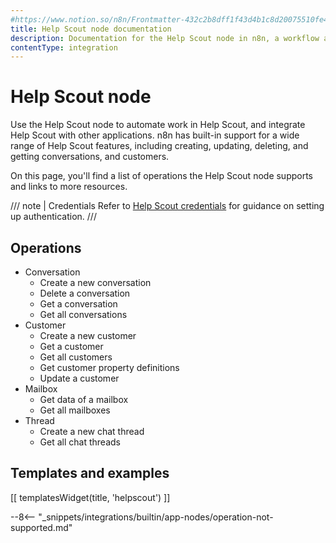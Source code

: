 ```yaml
---
#https://www.notion.so/n8n/Frontmatter-432c2b8dff1f43d4b1c8d20075510fe4
title: Help Scout node documentation
description: Documentation for the Help Scout node in n8n, a workflow automation platform. Includes details of operations and configuration, and links to examples and credentials information.
contentType: integration
---
```


# Help Scout node

Use the Help Scout node to automate work in Help Scout, and integrate Help Scout with other applications. n8n has built-in support for a wide range of Help Scout features, including creating, updating, deleting, and getting conversations, and customers.

On this page, you'll find a list of operations the Help Scout node supports and links to more resources.

/// note | Credentials
Refer to [Help Scout credentials](/integrations/builtin/credentials/helpscout/) for guidance on setting up authentication. 
///

## Operations

* Conversation
    * Create a new conversation
    * Delete a conversation
    * Get a conversation
    * Get all conversations
* Customer
    * Create a new customer
    * Get a customer
    * Get all customers
    * Get customer property definitions
    * Update a customer
* Mailbox
    * Get data of a mailbox
    * Get all mailboxes
* Thread
    * Create a new chat thread
    * Get all chat threads

## Templates and examples

<!-- see https://www.notion.so/n8n/Pull-in-templates-for-the-integrations-pages-37c716837b804d30a33b47475f6e3780 -->
[[ templatesWidget(title, 'helpscout') ]]

--8<-- "_snippets/integrations/builtin/app-nodes/operation-not-supported.md"
